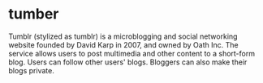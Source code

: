 # tumber
Tumblr (stylized as tumblr) is a microblogging and social networking website founded by David Karp in 2007, and owned by Oath Inc. The service allows users to post multimedia and other content to a short-form blog. Users can follow other users' blogs. Bloggers can also make their blogs private.
